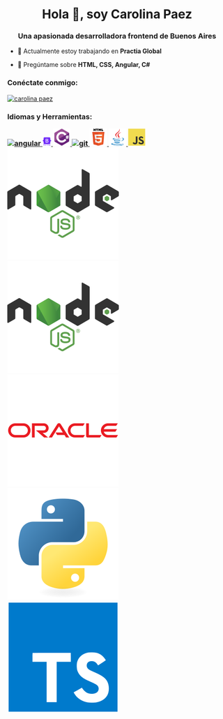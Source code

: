 <h1 align="center">Hola 👋, soy Carolina Paez</h1>
<h3 align="center">Una apasionada desarrolladora frontend de Buenos Aires</h3>

- 🔭 Actualmente estoy trabajando en **Practia Global**

- 💬 Pregúntame sobre **HTML, CSS, Angular, C#**

<h3 align="left">Conéctate conmigo:</h3>
<p align="left">
<a href="[https://linkedin.com/in/carolina paez](https://www.linkedin.com/in/carolina-p%C3%A1ez-035a8520b/)" target="blank"><img align="center" src="https://raw.githubusercontent.com/rahuldkjain/github-profile-readme-generator/master/src/images/icons/Social/linked-in-alt.svg" alt="carolina paez" height="30" width="40" /></a>
</p>

<h3 align="left">Idiomas y Herramientas:
<p align="left"> 
<a href="https://angular.io" target="_blank" rel="noreferrer"> 
<img src="https://angular.io/assets/images/logos/angular/angular.svg" alt="angular" width="20" height="20"/> </a> 

<a href="https://getbootstrap.com" target="_blank" rel="noreferrer"> 
<img src="https://raw.githubusercontent.com/devicons/devicon/master/icons/bootstrap/bootstrap-plain-wordmark.svg" alt="bootstrap" width="20" height="20"/> </a> 

<a href="https://www.w3schools.com/cs/" target="_blank" rel="noreferrer"> 
<img src="https://raw.githubusercontent.com/devicons/devicon/master/icons/csharp/csharp-original.svg" alt="csharp" width="40" height="40"/> </a> 

<a href="https://git-scm.com/" target="_blank" rel="noreferrer"> 
<img src="https://www.vectorlogo.zone/logos/git-scm/git-scm-icon.svg" alt="git" width="40" height="40"/> </a> 

<a href="https://www.w3.org/html/" target="_blank" rel="noreferrer"> 
<img src="https://raw.githubusercontent.com/devicons/devicon/master/icons/html5/html5-original-wordmark.svg" alt="html5" width="40" height="40"/> </a> 

<a href="https://www.java.com" target="_blank" rel="noreferrer"> 
<img src="https://raw.githubusercontent.com/devicons/devicon/master/icons/java/java-original.svg" alt="java" width="40" height="40"/> </a> 

<a href="https://developer.mozilla.org/en-US/docs/Web/JavaScript" target="_blank" rel="noreferrer"> 
<img src="https://raw.githubusercontent.com/devicons/devicon/master/icons/javascript/javascript-original.svg" alt="javascript" width="40" height="40"/> </a> 

<a href="https://www.mysql.com/" target="_blank" rel="noreferrer"> 
<img <img src="https://raw.githubusercontent.com/devicons/devicon/master/icons/nodejs/nodejs-original-wordmark.svg" alt="mysql" ancho="40" alto="40"/> </a> 

<a href="https://nodejs.org" target="_blank" rel="noreferrer"> 
<img src="https://raw.githubusercontent.com/devicons/devicon/master/icons/nodejs/nodejs-original-wordmark.svg" alt="nodejs" ancho="40" alto="40"/> </a> 

<a href="https://www.oracle.com/" destino="_blank" rel="noreferrer"> 
<img src="https://raw.githubusercontent.com/devicons/devicon/master/icons/oracle/oracle-original.svg" alt="oracle" ancho="40" alto="40"/> </a> 

<a href="https://www.python.org" destino="_blank" rel="noreferrer"> 
<img src="https://raw.githubusercontent.com/devicons/devicon/master/icons/python/python-original.svg" alt="python" ancho="40" alto="40"/> </a> 

<a href="https://www.typescriptlang.org/" destino="_blank" rel="noreferrer"> 
<img src="https://raw.githubusercontent.com/devicons/devicon/master/icons/typescript/typescript-original.svg" alt="typescript" ancho="20" alto="20"/> </a> 
</p>
